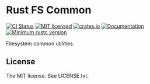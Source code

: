 Rust FS Common
==============

[![CI Status](https://github.com/rafalh/rust-fscommon/actions/workflows/ci.yml/badge.svg)](https://github.com/rafalh/rust-fscommon/actions/workflows/ci.yml)
[![MIT licensed](https://img.shields.io/badge/license-MIT-blue.svg)](./LICENSE.txt)
[![crates.io](https://img.shields.io/crates/v/fscommon)](https://crates.io/crates/fscommon)
[![Documentation](https://docs.rs/fscommon/badge.svg)](https://docs.rs/fscommon)
[![Minimum rustc version](https://img.shields.io/badge/rustc-1.36+-yellow.svg)](https://blog.rust-lang.org/2019/07/04/Rust-1.36.0.html)

Filesystem common utilities.

License
-------
The MIT license. See LICENSE.txt.
